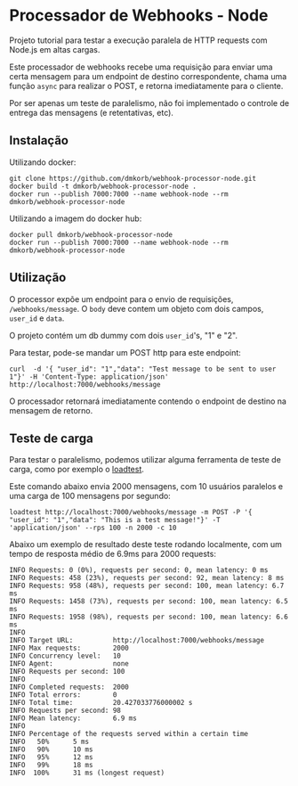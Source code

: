 
# Processador de Webhooks - Node

Projeto tutorial para testar a execução paralela de HTTP requests com Node.js em altas cargas.

Este processador de webhooks recebe uma requisição para enviar uma certa mensagem para um endpoint de destino correspondente, chama uma função `async` para realizar o POST, e retorna imediatamente para o cliente.

Por ser apenas um teste de paralelismo, não foi implementado o controle de entrega das mensagens (e retentativas, etc).

## Instalação

Utilizando docker:
`````
git clone https://github.com/dmkorb/webhook-processor-node.git
docker build -t dmkorb/webhook-processor-node .
docker run --publish 7000:7000 --name webhook-node --rm dmkorb/webhook-processor-node
`````

Utilizando a imagem do docker hub:
`````
docker pull dmkorb/webhook-processor-node
docker run --publish 7000:7000 --name webhook-node --rm dmkorb/webhook-processor-node
`````
## Utilização

O processor expõe um endpoint para o envio de requisições, `/webhooks/message`. O `body` deve contem um objeto com dois campos, `user_id` e `data`.

O projeto contém um db dummy com dois `user_id`'s, "1" e "2".

Para testar, pode-se mandar um POST http para este endpoint: 
`````
curl  -d '{ "user_id": "1","data": "Test message to be sent to user 1"}' -H 'Content-Type: application/json' http://localhost:7000/webhooks/message
`````
O processador retornará imediatamente contendo o endpoint de destino na mensagem de retorno.

## Teste de carga

Para testar o paralelismo, podemos utilizar alguma ferramenta de teste de carga, como por exemplo o [loadtest](https://www.npmjs.com/package/loadtest).

Este comando abaixo envia 2000 mensagens, com 10 usuários paralelos e uma carga de 100 mensagens por segundo:
```
loadtest http://localhost:7000/webhooks/message -m POST -P '{ "user_id": "1","data": "This is a test message!"}' -T 'application/json' --rps 100 -n 2000 -c 10
```
Abaixo um exemplo de resultado deste teste rodando localmente, com um tempo de resposta médio de 6.9ms para 2000 requests:
```
INFO Requests: 0 (0%), requests per second: 0, mean latency: 0 ms
INFO Requests: 458 (23%), requests per second: 92, mean latency: 8 ms
INFO Requests: 958 (48%), requests per second: 100, mean latency: 6.7 ms
INFO Requests: 1458 (73%), requests per second: 100, mean latency: 6.5 ms
INFO Requests: 1958 (98%), requests per second: 100, mean latency: 6.6 ms
INFO 
INFO Target URL:          http://localhost:7000/webhooks/message
INFO Max requests:        2000
INFO Concurrency level:   10
INFO Agent:               none
INFO Requests per second: 100
INFO 
INFO Completed requests:  2000
INFO Total errors:        0
INFO Total time:          20.427033776000002 s
INFO Requests per second: 98
INFO Mean latency:        6.9 ms
INFO 
INFO Percentage of the requests served within a certain time
INFO   50%      5 ms
INFO   90%      10 ms
INFO   95%      12 ms
INFO   99%      18 ms
INFO  100%      31 ms (longest request)
```

